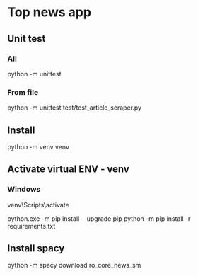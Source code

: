 # Top news app

## Unit test
### All
python -m unittest
### From file
python -m unittest test/test_article_scraper.py

## Install
python -m venv venv

## Activate virtual ENV - venv
### Windows
venv\Scripts\activate

python.exe -m pip install --upgrade pip
python -m pip install -r requirements.txt

## Install spacy
python -m spacy download ro_core_news_sm
